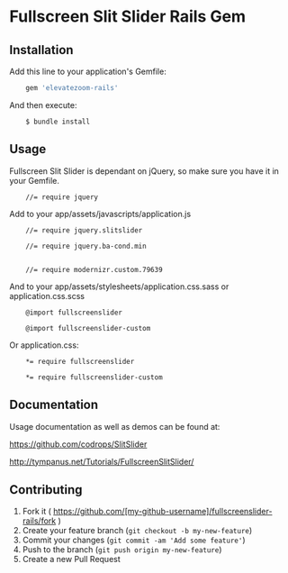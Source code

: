 # Fullscreen Slit Slider Rails Gem

## Installation

Add this line to your application's Gemfile:

```ruby
    gem 'elevatezoom-rails'
```

And then execute:
```
    $ bundle install
```

## Usage

Fullscreen Slit Slider is dependant on jQuery, so make sure you have it in your Gemfile.

```
    //= require jquery
```

Add to your app/assets/javascripts/application.js

```
    //= require jquery.slitslider
```

```
    //= require jquery.ba-cond.min
    
```

```
    //= require modernizr.custom.79639
```

And to your app/assets/stylesheets/application.css.sass or application.css.scss


```
    @import fullscreenslider
```

```
    @import fullscreenslider-custom
```

Or application.css:

```
    *= require fullscreenslider
```

```
    *= require fullscreenslider-custom
```


## Documentation

Usage documentation as well as demos can be found at:

https://github.com/codrops/SlitSlider

http://tympanus.net/Tutorials/FullscreenSlitSlider/


## Contributing

1. Fork it ( https://github.com/[my-github-username]/fullscreenslider-rails/fork )
2. Create your feature branch (`git checkout -b my-new-feature`)
3. Commit your changes (`git commit -am 'Add some feature'`)
4. Push to the branch (`git push origin my-new-feature`)
5. Create a new Pull Request
